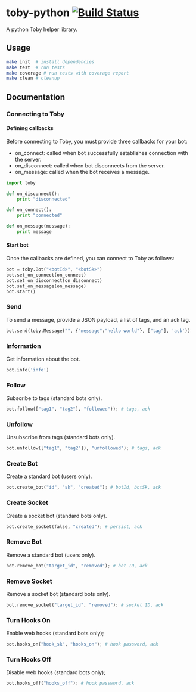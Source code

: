 # toby-python [![Build Status](https:#travis-ci.org/toby-cloud/toby-python.svg?branch=master)](https:#travis-ci.org/toby-cloud/toby-python)
A python Toby helper library.

## Usage

```bash
make init  # install dependencies
make test  # run tests
make coverage # run tests with coverage report
make clean # cleanup
```

## Documentation

### Connecting to Toby

#### Defining callbacks

Before connecting to Toby, you must provide three callbacks for your bot:
- on_connect: called when bot successfully establishes connection with the server.
- on_disconnect: called when bot disconnects from the server.
- on_message: called when the bot receives a message.

```python
import toby

def on_disconnect():
    print "disconnected"

def on_connect():
    print "connected"

def on_message(message):
    print message

```

#### Start bot

Once the callbacks are defined, you can connect to Toby as follows:

```python
bot = toby.Bot("<botId>", "<botSk>")
bot.set_on_connect(on_connect)
bot.set_on_disconnect(on_disconnect)
bot.set_on_message(on_message)
bot.start()
```

### Send

To send a message, provide a JSON payload, a list of tags, and an ack tag.

```python
bot.send(toby.Message("", {"message":"hello world"}, ["tag"], 'ack'))
```

### Information

Get information about the bot.

```python
bot.info('info')
```

### Follow

Subscribe to tags (standard bots only).

```python
bot.follow(["tag1", "tag2"], "followed")); # tags, ack
```

### Unfollow

Unsubscribe from tags (standard bots only).

```python
bot.unfollow(["tag1", "tag2"]), "unfollowed"); # tags, ack
```

### Create Bot

Create a standard bot (users only).

```python
bot.create_bot("id", "sk", "created"); # botId, botSk, ack
```

### Create Socket

Create a socket bot (standard bots only).

```python
bot.create_socket(false, "created"); # persist, ack
```

### Remove Bot

Remove a standard bot (users only).

```python
bot.remove_bot("target_id", "removed"); # bot ID, ack
```

### Remove Socket

Remove a socket bot (standard bots only).

```python
bot.remove_socket("target_id", "removed"); # socket ID, ack
```

### Turn Hooks On

Enable web hooks (standard bots only);

```python
bot.hooks_on("hook_sk", "hooks_on"); # hook password, ack
```

### Turn Hooks Off

Disable web hooks (standard bots only);

```python
bot.hooks_off("hooks_off"); # hook password, ack
```
